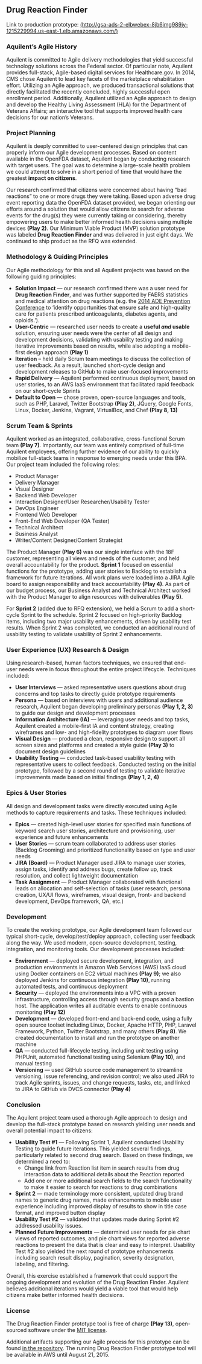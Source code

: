 ## Drug Reaction Finder
Link to production prototype: [(http://gsa-ads-2-elbwebex-8jb6jmg989jy-1215229994.us-east-1.elb.amazonaws.com/)](http://gsa-ads-2-elbwebex-8jb6jmg989jy-1215229994.us-east-1.elb.amazonaws.com/)
### Aquilent’s Agile History
Aquilent is committed to Agile delivery methodologies that yield successful technology solutions across the Federal sector. Of particular note, Aquilent provides full-stack, Agile-based digital services for Healthcare.gov. In 2014, CMS chose Aquilent to lead key facets of the marketplace rehabilitation effort. Utilizing an Agile approach, we produced transactional solutions that directly facilitated the recently concluded, highly successful open enrollment period. Additionally, Aquilent utilized an Agile approach to design and develop the Healthy Living Assessment (HLA) for the Department of Veterans Affairs; an interactive tool that supports improved health care decisions for our nation’s Veterans.
### Project Planning
Aquilent is deeply committed to user-centered design principles that can properly inform our Agile development processes. Based on content available in the OpenFDA dataset, Aquilent began by conducting research with target users. The goal was to determine a large-scale health problem we could attempt to solve in a short period of time that would have the greatest **impact on citizens**.

Our research confirmed that citizens were concerned about having “bad reactions” to one or more drugs they were taking. Based upon adverse drug event reporting data the OpenFDA dataset provided, we began orienting our efforts around a solution that would allow citizens to search for adverse events for the drug(s) they were currently taking or considering, thereby empowering users to make better informed health decisions using multiple devices **(Play 2)**. Our Minimum Viable Product (MVP) solution prototype was labeled **Drug Reaction Finder** and was delivered in just eight days. We continued to ship product as the RFQ was extended.
### Methodology & Guiding Principles
Our Agile methodology for this and all Aquilent projects was based on the following guiding principles: 
*	**Solution Impact** — our research confirmed there was a user need for **Drug Reaction Finder**, and was further supported by FAERS statistics and medical attention on drug reactions (e.g. the [2014 ADE Prevention Conference](http://www.health.gov/hcq/ade.asp) to ‘identify opportunities that ensure safe and high-quality care for patients prescribed anticoagulants, diabetes agents, and opioids.’).
* **User-Centric** — researched user needs to create a **useful _and_ usable** solution, ensuring user needs were the center of all design and development decisions, validating with usability testing and making iterative improvements based on results, while also adopting a mobile-first design approach **(Play 1)**
* **Iteration** – held daily Scrum team meetings to discuss the collection of user feedback.  As a result, launched short-cycle design and development releases to GitHub to make user-focused improvements
* **Rapid Delivery** — Aquilent performed continuous deployment, based on user stories, to an AWS IaaS environment that facilitated rapid feedback on our short-cycle Sprints
* **Default to Open** — chose proven, open-source languages and tools, such as PHP, Laravel, Twitter Bootstrap **(Play 2)**, JQuery, Google Fonts, Linux, Docker, Jenkins, Vagrant, VirtualBox, and Chef **(Play 8, 13)**

### Scrum Team & Sprints
Aquilent worked as an integrated, collaborative, cross-functional Scrum team **(Play 7)**. Importantly, our team was entirely comprised of full-time Aquilent employees, offering further evidence of our ability to quickly mobilize full-stack teams in response to emerging needs under this BPA. Our project team included the following roles:
* Product Manager
* Delivery Manager
* Visual Designer
* Backend Web Developer
* Interaction Designer/User Researcher/Usability Tester
* DevOps Engineer
* Frontend Web Developer
* Front-End Web Developer (QA Tester)
* Technical Architect
* Business Analyst 
* Writer/Content Designer/Content Strategist

The Product Manager **(Play 6)** was our single interface with the 18F customer, representing all views and needs of the customer, and held overall accountability for the product.  **Sprint 1** focused on essential functions for the prototype, adding user stories to Backlog to establish a framework for future iterations. All work plans were loaded into a JIRA Agile board to assign responsibility and track accountability **(Play 4)**.  As part of our budget process, our Business Analyst and Technical Architect worked with the Product Manager to align resources with deliverables **(Play 5)**.

For **Sprint 2** (added due to RFQ extension), we held a Scrum to add a short-cycle Sprint to the schedule. Sprint 2 focused on high-priority Backlog items, including two major usability enhancements, driven by usability test results. When Sprint 2 was completed, we conducted an additional round of usability testing to validate usability of Sprint 2 enhancements.

### User Experience (UX) Research & Design
Using research-based, human factors techniques, we ensured that end-user needs were in focus throughout the entire project lifecycle. Techniques included:
* **User Interviews** — asked representative users questions about drug concerns and top tasks to directly guide prototype requirements
* **Persona** — based on interviews with users and additional audience research, Aquilent began developing preliminary personas **(Play 1, 2, 3)** to guide our design and development processes
* **Information Architecture (IA)** — leveraging user needs and top tasks, Aquilent created a mobile-first IA and content strategy, creating wireframes and low- and high-fidelity prototypes to diagram user flows
* **Visual Design** — produced a clean, responsive design to support all screen sizes and platforms and created a style guide **(Play 3)** to document design guidelines
* **Usability Testing** — conducted task-based usability testing with representative users to collect feedback.  Conducted testing on the initial prototype, followed by a second round of testing to validate iterative improvements made based on initial findings **(Play 1, 2, 4)**

### Epics & User Stories
All design and development tasks were directly executed using Agile methods to capture requirements and tasks.  These techniques included:
* **Epics** — created high-level user stories for specified main functions of keyword search user stories, architecture and provisioning, user experience and future enhancements 
* **User Stories** — scrum team collaborated to address user stories (Backlog Grooming) and prioritized functionality based on type and user needs
* **JIRA (Board)** — Product Manager used JIRA to manage user stories, assign tasks, identify and address bugs, create follow up, track resolution, and collect lightweight documentation
* **Task Assignment** — Product Manager collaborated with functional leads on allocation and self-selection of tasks (user research, persona creation, UX/UI flows, wireframes, visual design, front- and backend development, DevOps framework, QA, etc.)

### Development
To create the working prototype, our Agile development team followed our typical short-cycle, develop/test/deploy approach, collecting user feedback along the way.  We used modern, open-source development, testing, integration, and monitoring tools.  Our development processes included:
* **Environment** — deployed secure development, integration, and production environments in Amazon Web Services (AWS) IaaS cloud using Docker containers on EC2 virtual machines **(Play 9)**; we also deployed Jenkins for continuous integration **(Play 10)**, running automated tests, and continuous deployment
* **Security** — deployed the environments into a VPC with a proven infrastructure, controlling access through security groups and a bastion host.  The application writes all auditable events to enable continuous monitoring **(Play 12)**
* **Development** — developed front-end and back-end code, using a fully open source toolset including  Linux, Docker, Apache HTTP, PHP, Laravel Framework, Python, Twitter Bootstrap, and many others **(Play 8)**.  We created documentation to install and run the prototype on another machine
* **QA** — conducted full-lifecycle testing, including unit testing using PHPUnit, automated functional testing using Selenium **(Play 10)**, and manual testing 
* **Versioning** — used GitHub source code management to streamline versioning, issue referencing, and revision control; we also used JIRA to track Agile sprints, issues, and change requests, tasks, etc, and linked to JIRA to GitHub via DVCS connector **(Play 4)**

### Conclusion
The Aquilent project team used a thorough Agile approach to design and develop the full-stack prototype based on research yielding user needs and overall potential impact to citizens:
* **Usability Test #1** — Following Sprint 1, Aquilent conducted Usability Testing to guide future iterations.  This yielded several findings, particularly related to second drug search.  Based on these findings, we determined a need to:
  * Change link from Reaction list item in search results from drug interaction data to additional details about the Reaction reported
  * Add one or more additional search fields to the search functionality to make it easier to search for reactions to drug combinations
* **Sprint 2** — made terminology more consistent, updated drug brand names to generic drug names, made enhancements to mobile user experience including improved display of results to show in title case format, and improved button display  
* **Usability Test #2** — validated that updates made during Sprint #2 addressed usability issues.  
* **Planned Future Improvements** — determined user needs for pie chart views of reported outcomes, and pie chart views for reported adverse reactions to present the data that is clear and easy to interpret.  Usability Test #2 also yielded the next round of prototype enhancements including search result display, pagination, severity designation, labeling, and filtering.  

Overall, this exercise established a framework that could support the ongoing development and evolution of the Drug Reaction Finder.  Aquilent believes additional iterations would yield a viable tool that would help citizens make better informed health decisions.

### License
The Drug Reaction Finder prototype tool is free of charge **(Play 13)**, open-sourced software under the [MIT license](http://opensource.org/licenses/MIT).

Additional artifacts supporting our Agile process for this prototype can be found [in the repository](https://github.com/Aquilent/drug-adverse-event-browser/tree/master/doc). The running Drug Reaction Finder prototype tool will be available in AWS until August 21, 2015.

